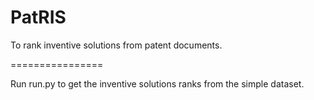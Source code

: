# PatRIS
To rank inventive solutions from patent documents.

================

Run run.py to get the inventive solutions ranks from the simple dataset.
